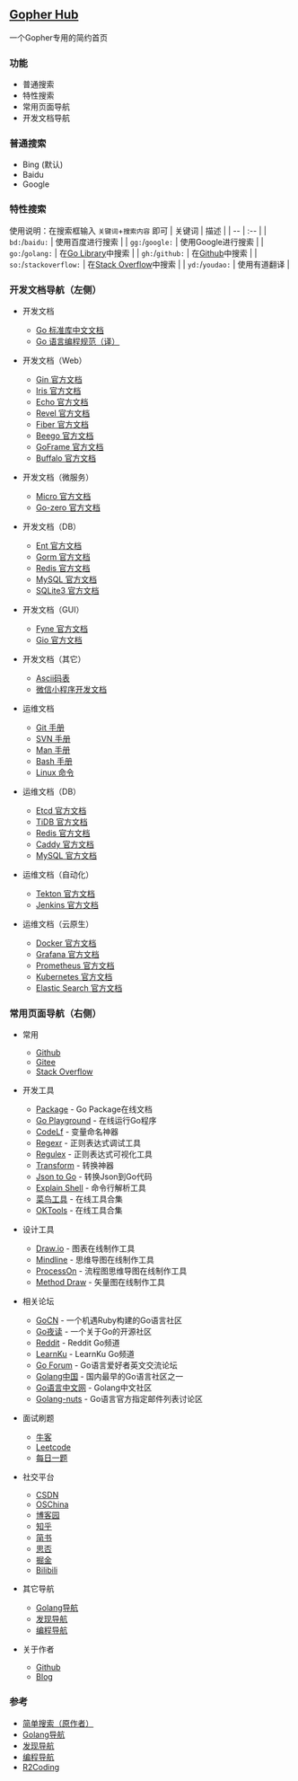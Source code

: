 ## [Gopher Hub](https://shit-hub.github.io)
一个Gopher专用的简约首页

### 功能

- 普通搜索
- 特性搜索
- 常用页面导航
- 开发文档导航

### 普通搜索
- Bing (默认)
- Baidu
- Google

### 特性搜索
使用说明：在搜索框输入 `关键词`+`搜索内容` 即可
| 关键词 | 描述 |
| -- | :-- |
| `bd:`/`baidu:` | 使用百度进行搜索 |
| `gg:`/`google:` | 使用Google进行搜索 |
| `go:`/`golang:` | 在[Go Library](https://pkg.go.dev)中搜索 |
| `gh:`/`github:` | 在[Github](https://github.com/)中搜索 |
| `so:`/`stackoverflow:` | 在[Stack Overflow](https://stackoverflow.com/)中搜索 |
| `yd:`/`youdao:` | 使用有道翻译 |

### 开发文档导航（左侧）
- 开发文档
  - [Go 标准库中文文档](https://studygolang.com/pkgdoc)
  - [Go 语言编程规范（译）](https://hao.studygolang.com/golang_spec.html)

- 开发文档（Web）
  - [Gin 官方文档](https://gin-gonic.com/zh-cn/docs/)
  - [Iris 官方文档](https://www.iris-go.com/docs/#/)
  - [Echo 官方文档](https://echo.labstack.com/guide/)
  - [Revel 官方文档](http://revel.github.io/manual/index.html)
  - [Fiber 官方文档](https://docs.gofiber.io)
  - [Beego 官方文档](https://beego.me/docs/intro/)
  - [GoFrame 官方文档](https://goframe.org/display/gf)
  - [Buffalo 官方文档](https://gobuffalo.io/en/docs/overview/)

- 开发文档（微服务） 
  - [Micro 官方文档](https://micro.dev/docs)
  - [Go-zero 官方文档](https://go-zero.dev/cn/)

- 开发文档（DB）
  - [Ent 官方文档](https://entgo.io/zh/docs/getting-started/)
  - [Gorm 官方文档](https://gorm.io/zh_CN/docs/)
  - [Redis 官方文档](https://redis.uptrace.dev/guide/#installation)
  - [MySQL 官方文档](https://pkg.go.dev/github.com/go-sql-driver/mysql)
  - [SQLite3 官方文档](https://pkg.go.dev/github.com/mattn/go-sqlite3#section-readme)

- 开发文档（GUI）
  - [Fyne 官方文档](https://developer.fyne.io)
  - [Gio 官方文档](https://gioui.org)

- 开发文档（其它）
  - [Ascii码表](https://www.ascii-code.com)
  - [微信小程序开发文档](https://silenceper.com/wechat/)

- 运维文档
  - [Git 手册](https://git-scm.com/book/zh/v2)
  - [SVN 手册](https://svnbook.red-bean.com/nightly/zh/index.html)
  - [Man 手册](https://man7.org/linux/man-pages/index.html)
  - [Bash 手册](https://www.gnu.org/software/bash/manual/bash.html)
  - [Linux 命令](https://wangchujiang.com/linux-command/hot.html)

- 运维文档（DB）
  - [Etcd 官方文档](https://etcd.io/docs/)
  - [TiDB 官方文档](https://docs.pingcap.com/zh/tidb/stable/)
  - [Redis 官方文档](https://redis.io/documentation)
  - [Caddy 官方文档](https://caddyserver.com/docs/)
  - [MySQL 官方文档](https://dev.mysql.com/doc/refman/8.0/en/)
  
- 运维文档（自动化） 
  - [Tekton 官方文档](https://tekton.dev/docs/)
  - [Jenkins 官方文档](https://www.jenkins.io/zh/doc/)

- 运维文档（云原生）
  - [Docker 官方文档](https://docs.docker.com/get-started/)
  - [Grafana 官方文档](https://grafana.com/docs/)
  - [Prometheus 官方文档](https://prometheus.io/docs/introduction/overview/)
  - [Kubernetes 官方文档](https://kubernetes.io/zh/docs/home/)
  - [Elastic Search 官方文档](https://www.elastic.co/guide/en/elasticsearch/reference/current/index.html)

### 常用页面导航（右侧）
- 常用
  - [Github](https://github.com/)
  - [Gitee](https://gitee.com/)
  - [Stack Overflow](https://stackoverflow.com/)

- 开发工具
  - [Package](https://pkg.go.dev) - Go Package在线文档
  - [Go Playground](https://goplay.space/) - 在线运行Go程序
  - [CodeLf](https://unbug.github.io/codelf/) - 变量命名神器
  - [Regexr](https://regexr.com) - 正则表达式调试工具
  - [Regulex](https://jex.im/regulex) - 正则表达式可视化工具
  - [Transform](https://transform.tools) - 转换神器
  - [Json to Go](https://mholt.github.io/json-to-go/) - 转换Json到Go代码
  - [Explain Shell](https://explainshell.com) - 命令行解析工具
  - [菜鸟工具](https://c.runoob.com) - 在线工具合集
  - [OKTools](https://oktools.net) - 在线工具合集
  
- 设计工具
  - [Draw.io](https://app.diagrams.net) - 图表在线制作工具
  - [Mindline](http://www.mindline.cn/webapp) - 思维导图在线制作工具
  - [ProcessOn](https://www.processon.com) - 流程图思维导图在线制作工具
  - [Method Draw](https://editor.method.ac) - 矢量图在线制作工具

- 相关论坛
  - [GoCN](https://gocn.vip) - 一个机遇Ruby构建的Go语言社区
  - [Go夜读](https://talkgo.org) - 一个关于Go的开源社区
  - [Reddit](https://www.reddit.com/r/golang/) - Reddit Go频道
  - [LearnKu](https://learnku.com/go) - LearnKu Go频道
  - [Go Forum](https://forum.golangbridge.org) - Go语言爱好者英文交流论坛
  - [Golang中国](https://golangtc.com) - 国内最早的Go语言社区之一  
  - [Go语言中文网](https://studygolang.com/) - Golang中文社区
  - [Golang-nuts](https://groups.google.com/g/golang-nuts) - Go语言官方指定邮件列表讨论区

- 面试刷题
  - [牛客](https://www.nowcoder.com)
  - [Leetcode](https://leetcode-cn.com)
  - [每日一题](https://studygolang.com/interview/question)

- 社交平台
  - [CSDN](https://www.csdn.net)
  - [OSChina](https://www.oschina.net)
  - [博客园](https://www.cnblogs.com)
  - [知乎](https://www.zhihu.com)
  - [简书](https://www.jianshu.com)
  - [思否](https://segmentfault.com)
  - [掘金](https://juejin.cn)
  - [Bilibili](https://www.bilibili.com)

- 其它导航
  - [Golang导航](https://hao.studygolang.com)
  - [发现导航](https://www.nav3.cn/#/light)
  - [编程导航](https://www.code-nav.cn)

- 关于作者
  - [Github](https://github.com/shit-hub)
  - [Blog](https://note.shit-hub.com)

### 参考
- [简单搜索（原作者）](https://github.com/5iux/sou)
- [Golang导航](https://hao.studygolang.com)
- [发现导航](https://www.nav3.cn/#/light)
- [编程导航](https://www.code-nav.cn)
- [R2Coding](r2coding.com)
